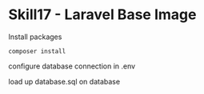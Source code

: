 # Skill17 - Laravel Base Image

 Install packages
```
composer install
```

configure database connection in .env

load up database.sql on database
